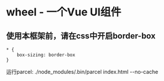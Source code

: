# wheel - 一个Vue UI组件
## 使用本框架前，请在css中开启border-box
```
* {
    box-sizing: border-box
}
```
运行parcel:
./node_modules/.bin/parcel index.html --no-cache

